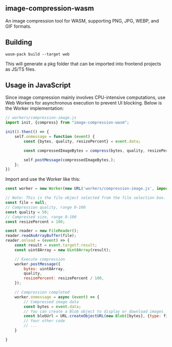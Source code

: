 ## image-compression-wasm

An image compression tool for WASM, supporting PNG, JPG, WEBP, and GIF formats.

## Building


```shell
wasm-pack build --target web
```

This will generate a pkg folder that can be imported into frontend projects as JS/TS files.

## Usage in JavaScript

Since image compression mainly involves CPU-intensive computations, use Web Workers for asynchronous execution to prevent UI blocking. Below is the Worker implementation:

```javascript
// workers/compression-image.js
import init, {compress} from "image-compression-wasm";

init().then(() => {
    self.onmessage = function (event) {
        const {bytes, quality, resizePercent} = event.data;

        const compressedImageBytes = compress(bytes, quality, resizePercent);

        self.postMessage(compressedImageBytes,);
    };
})
```

Import and use the Worker like this:

```javascript
const worker = new Worker(new URL('workers/compression-image.js', import.meta.url), {type: 'module'});

// Note: This is the file object selected from the file selection box. Please replace your selection logic
const file = null;
// Compression quality, range 0-100
const quality = 50;
// Compressed size, range 0-100
const resizePercent = 100;

const reader = new FileReader();
reader.readAsArrayBuffer(file);
reader.onload = (event) => {
    const result = event.target?.result;
    const uint8Array = new Uint8Array(result);

    // Execute compression
    worker.postMessage({
        bytes: uint8Array,
        quality,
        resizePercent: resizePercent / 100,
    });

    // Compression completed
    worker.onmessage = async (event) => {
        // Compressed image data
        const bytes = event.data;
        // You can create a Blob object to display or download images
        const blobUrl = URL.createObjectURL(new Blob([bytes], {type: file.type}));
        // Your other code
        // ...
    }

}

```